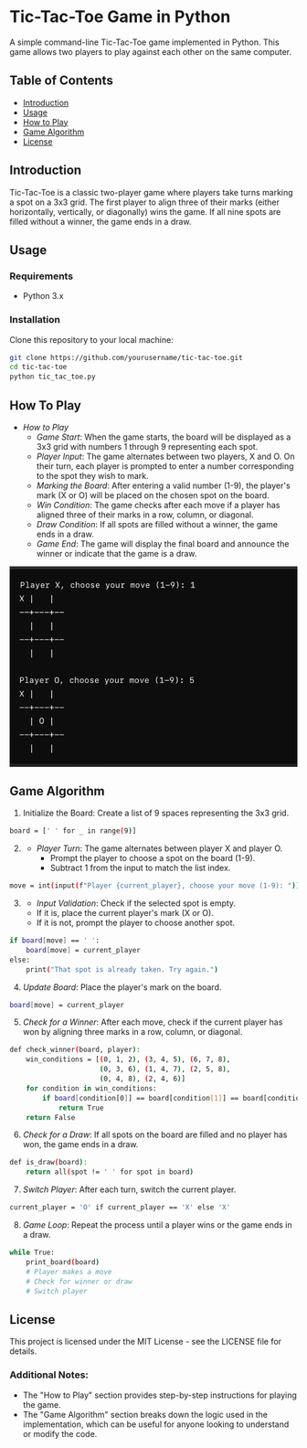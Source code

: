 # Tic-Tac-Toe Game in Python

A simple command-line Tic-Tac-Toe game implemented in Python. This game allows two players to play against each other on the same computer.

## Table of Contents

- [Introduction](#introduction)
- [Usage](#usage)
- [How to Play](#how-to-play)
- [Game Algorithm](#game-algorithm)
- [License](#license)

## Introduction

Tic-Tac-Toe is a classic two-player game where players take turns marking a spot on a 3x3 grid. The first player to align three of their marks (either horizontally, vertically, or diagonally) wins the game. If all nine spots are filled without a winner, the game ends in a draw.

## Usage

### Requirements

- Python 3.x

### Installation

Clone this repository to your local machine:

```bash
git clone https://github.com/yourusername/tic-tac-toe.git
cd tic-tac-toe
python tic_tac_toe.py
```
## How To Play
- *How to Play*
	- *Game Start*: When the game starts, the board will be displayed as a 3x3 grid with numbers 1 through 9 representing each spot.
	- *Player Input*: The game alternates between two players, X and O. On their turn, each player is prompted to enter a number corresponding to the spot they wish to mark.
	- *Marking the Board*: After entering a valid number (1-9), the player's mark (X or O) will be placed on the chosen spot on the board.
	- *Win Condition*: The game checks after each move if a player has aligned three of their marks in a row, column, or diagonal.
	- *Draw Condition*: If all spots are filled without a winner, the game ends in a draw.
	- *Game End*: The game will display the final board and announce the winner or indicate that the game is a draw.

<img src="/src/USAGE.png" align="center" alt="Exapmle Photo" border="0">

## Game Algorithm
1. Initialize the Board: Create a list of 9 spaces representing the 3x3 grid.
```bash
board = [' ' for _ in range(9)]
```
2. - *Player Turn*: The game alternates between player X and player O.
	 - Prompt the player to choose a spot on the board (1-9).
	 - Subtract 1 from the input to match the list index.
```bash
move = int(input(f"Player {current_player}, choose your move (1-9): ")) - 1
```
3.  - *Input Validation*: Check if the selected spot is empty.
	 - If it is, place the current player's mark (X or O).
	 - If it is not, prompt the player to choose another spot.
```bash
if board[move] == ' ':
    board[move] = current_player
else:
    print("That spot is already taken. Try again.")
```
4. *Update Board*: Place the player's mark on the board.
```bash
board[move] = current_player
```
5. *Check for a Winner*: After each move, check if the current player has won by aligning three marks in a row, column, or diagonal.
```bash
def check_winner(board, player):
    win_conditions = [(0, 1, 2), (3, 4, 5), (6, 7, 8),
                      (0, 3, 6), (1, 4, 7), (2, 5, 8),
                      (0, 4, 8), (2, 4, 6)]
    for condition in win_conditions:
        if board[condition[0]] == board[condition[1]] == board[condition[2]] == player:
            return True
    return False
```
6. *Check for a Draw*: If all spots on the board are filled and no player has won, the game ends in a draw.
```bash
def is_draw(board):
    return all(spot != ' ' for spot in board)
```
7. *Switch Player*: After each turn, switch the current player.
```bash
current_player = 'O' if current_player == 'X' else 'X'
```
8. *Game Loop*: Repeat the process until a player wins or the game ends in a draw.
```bash
while True:
    print_board(board)
    # Player makes a move
    # Check for winner or draw
    # Switch player
```

## License

This project is licensed under the MIT License - see the LICENSE file for details.

### Additional Notes:
- The "How to Play" section provides step-by-step instructions for playing the game.
- The "Game Algorithm" section breaks down the logic used in the implementation, which can be useful for anyone looking to understand or modify the code.
